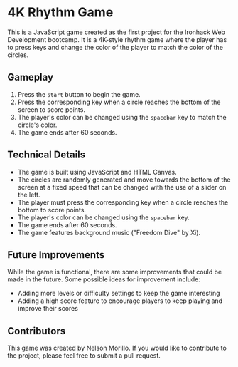# 4K Rhythm Game

This is a JavaScript game created as the first project for the Ironhack Web Development bootcamp. It is a 4K-style rhythm game where the player has to press keys and change the color of the player to match the color of the circles.

## Gameplay

1. Press the `start` button to begin the game.
2. Press the corresponding key when a circle reaches the bottom of the screen to score points.
3. The player's color can be changed using the `spacebar` key to match the circle's color.
4. The game ends after 60 seconds.

## Technical Details

- The game is built using JavaScript and HTML Canvas.
- The circles are randomly generated and move towards the bottom of the screen at a fixed speed that can be changed with the use of a slider on the left.
- The player must press the corresponding key when a circle reaches the bottom to score points.
- The player's color can be changed using the `spacebar` key.
- The game ends after 60 seconds.
- The game features background music ("Freedom Dive" by Xi).

## Future Improvements

While the game is functional, there are some improvements that could be made in the future. Some possible ideas for improvement include:

- Adding more levels or difficulty settings to keep the game interesting
- Adding a high score feature to encourage players to keep playing and improve their scores

## Contributors

This game was created by Nelson Morillo. If you would like to contribute to the project, please feel free to submit a pull request.
